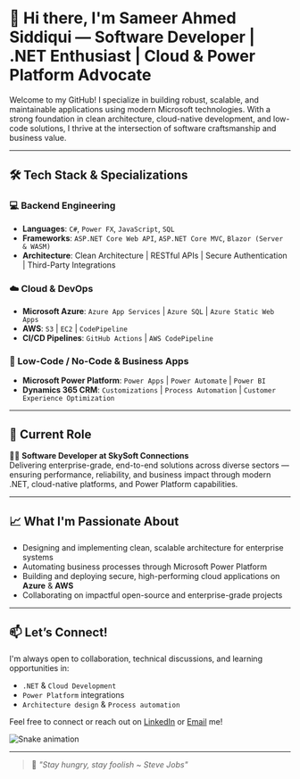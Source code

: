 # 👋 Hi there, I'm Sameer Ahmed Siddiqui — Software Developer | .NET Enthusiast | Cloud & Power Platform Advocate

Welcome to my GitHub! I specialize in building robust, scalable, and maintainable applications using modern Microsoft technologies. With a strong foundation in clean architecture, cloud-native development, and low-code solutions, I thrive at the intersection of software craftsmanship and business value.

---

## 🛠️ Tech Stack & Specializations

### 💻 Backend Engineering
- **Languages**: `C#`, `Power FX`, `JavaScript`, `SQL`
- **Frameworks**: `ASP.NET Core Web API`, `ASP.NET Core MVC`, `Blazor (Server & WASM)`
- **Architecture**: Clean Architecture | RESTful APIs | Secure Authentication | Third-Party Integrations

### ☁️ Cloud & DevOps
- **Microsoft Azure**: `Azure App Services` | `Azure SQL` | `Azure Static Web Apps`  
- **AWS**: `S3` | `EC2` | `CodePipeline`  
- **CI/CD Pipelines**: `GitHub Actions` | `AWS CodePipeline`

### 🧩 Low-Code / No-Code & Business Apps
- **Microsoft Power Platform**: `Power Apps` | `Power Automate` | `Power BI`  
- **Dynamics 365 CRM**: `Customizations` | `Process Automation` | `Customer Experience Optimization`

---

## 🚀 Current Role

👨‍💻 **Software Developer at SkySoft Connections**  
Delivering enterprise-grade, end-to-end solutions across diverse sectors — ensuring performance, reliability, and business impact through modern .NET, cloud-native platforms, and Power Platform capabilities.

---

## 📈 What I'm Passionate About

- Designing and implementing clean, scalable architecture for enterprise systems
- Automating business processes through Microsoft Power Platform
- Building and deploying secure, high-performing cloud applications on **Azure** & **AWS**
- Collaborating on impactful open-source and enterprise-grade projects

---

## 📫 Let’s Connect!

I'm always open to collaboration, technical discussions, and learning opportunities in:
- `.NET` & `Cloud Development`
- `Power Platform` integrations
- `Architecture design` & `Process automation`

Feel free to connect or reach out on [LinkedIn](https://www.linkedin.com/in/sameer-asiddiqui) or [Email](mailto:sameer.asiddiqui597@gmail.com) me!

![Snake animation](https://github.com/thepiyushmalhotra/thepiyushmalhotra/blob/output/github-contribution-grid-snake.svg)

---

> 💬 *"Stay hungry, stay foolish ~ Steve Jobs"*

